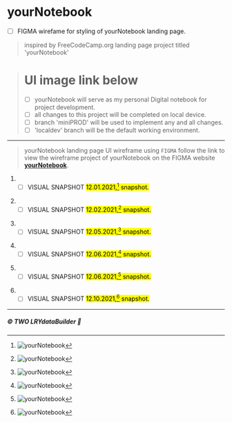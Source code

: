 # yourNotebook

- [ ] FIGMA wirefame for styling of yourNotebook landing page.
>inspired by FreeCodeCamp.org landing page project titled 'yourNotebook'


> # UI image link below
> 
> - [ ] yourNotebook will serve as my personal Digital notebook for project development.
> - [ ] all changes to this project will be completed on local device.
> - [ ] branch 'miniPROD' will be used to implement any and all changes.
> - [ ] 'localdev' branch will be the default working environment. 

---

>yourNotebook landing page UI wireframe using <code>FIGMA</code>
>follow the link to view the wireframe project of yourNotebook on the FIGMA website **[yourNotebook](https://www.figma.com/file/sjeVJUSRqkolQCd6mrtYJP/yourNotebook?node-id=0%3A1)**.

1. - [ ] VISUAL SNAPSHOT <mark>12.01.2021,[^1] snapshot.</mark> 
[^1]: ![yourNotebook](https://github.com/TWOdunlami/yourNotebook/blob/miniPROD/images/snapshot12012021.png)
2. - [ ] VISUAL SNAPSHOT <mark>12.02.2021,[^2] snapshot.</mark> 
[^2]: ![yourNotebook](https://github.com/TWOdunlami/yourNotebook/blob/miniPROD/images/snapshot12022021.png)
3. - [ ] VISUAL SNAPSHOT <mark>12.05.2021,[^3] snapshot.</mark> 
[^3]: ![yourNotebook](https://github.com/TWOdunlami/yourNotebook/blob/miniPROD/images/snapshot12052021.png)
4. - [ ] VISUAL SNAPSHOT <mark>12.06.2021,[^4] snapshot.</mark> 
[^4]: ![yourNotebook](https://github.com/TWOdunlami/yourNotebook/blob/miniPROD/images/snapshot12062021.png)
5. - [ ] VISUAL SNAPSHOT <mark>12.06.2021,[^5] snapshot.</mark> 
[^5]: ![yourNotebook](https://github.com/TWOdunlami/yourNotebook/blob/miniPROD/images/snapshot12062021-2.png)
6. - [ ] VISUAL SNAPSHOT <mark>12.10.2021,[^6] snapshot.</mark> 
[^6]: ![yourNotebook](https://github.com/TWOdunlami/yourNotebook/blob/miniPROD/images/snapshot12102021.png)
---
##### ©️ TWO LRYdataBuilder 🤖
